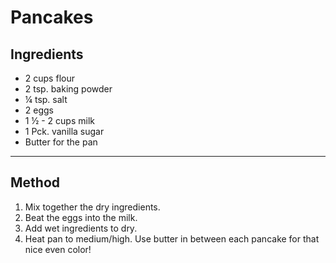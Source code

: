 # Pancakes

## Ingredients

- 2 cups flour
- 2 tsp. baking powder
- ¼ tsp. salt
- 2 eggs
- 1 ½ - 2 cups milk
- 1 Pck. vanilla sugar
- Butter for the pan

---

## Method
1. Mix together the dry ingredients.
2. Beat the eggs into the milk.
3. Add wet ingredients to dry.
4. Heat pan to medium/high. Use butter in between each pancake for that nice even color!
